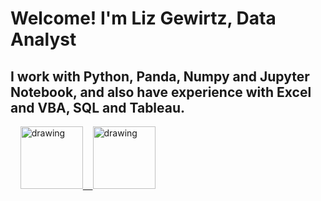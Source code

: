 
# Welcome! I'm Liz Gewirtz, Data Analyst

## I work with Python, Panda, Numpy and Jupyter Notebook, and also have experience with Excel and VBA, SQL and Tableau.

&nbsp;&nbsp;&nbsp;&nbsp;<a href="https://www.linkedin.com/in/liz-gewirtz/"><img src="https://res.cloudinary.com/dderf3c2e/image/upload/v1608791787/Linkedin-Logo_zz8n0r.png" alt="drawing" width="100"/>&nbsp;&nbsp;&nbsp;&nbsp;<a href="http://github.com/lgewirtz/"><img src="https://github.githubassets.com/images/modules/logos_page/GitHub-Mark.png" alt="drawing" width="100"/>

